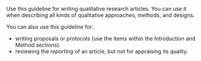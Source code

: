 Use this guideline for writing qualitative research articles. You can use it when describing all kinds of qualitative approaches, methods, and designs.

<!-- [#TODO: All ontologies and epistemologies?]{.todo} -->
<!-- All disciplines? -->

You can also use this guideline for:

* writing proposals or protocols (use the items within the Introduction and Method sections).
* reviewing the _reporting_ of an article, but not for appraising its quality.

<!-- notes
The purpose of qualitative research is to understand the perspectives/experiences of individuals or groups and the contexts in which these perspectives or experiences are situated
-->
